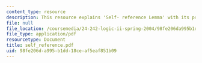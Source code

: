 ```yaml
---
content_type: resource
description: This resource explains 'Self- reference Lemma' with its proof.
file: null
file_location: /coursemedia/24-242-logic-ii-spring-2004/98fe206da995b1dd18ceaf5eaf851b09_self_reference.pdf
file_type: application/pdf
resourcetype: Document
title: self_reference.pdf
uid: 98fe206d-a995-b1dd-18ce-af5eaf851b09
---
```

